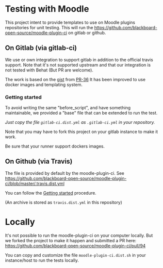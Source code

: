 # Testing with Moodle
This project intent to provide templates to use on Moodle plugins repositories for unit testing.
This will run the <https://github.com/blackboard-open-source/moodle-plugin-ci> on gitlab or github.


## On Gitlab (via gitlab-ci)
We use or own integration to support gitlab in addition to the official travis support.
Note that it's not supported upstream and that our integration is not tested with Behat (But PR are welcome).

The work is based on the [gist](https://gist.github.com/Dagefoerde/b8ebf54438b8a77ee4ea73f552fc0a01) from [PR-36](https://github.com/blackboard-open-source/moodle-plugin-ci/pull/36)
It has been improved to use docker images and templating system.

### Getting started
To avoid writing the same "before_script", and have something maintainable, we provided a "base" file that can be extended to run the test.

*Just copy the file `gitlab-ci.dist.yml` as `.gitlab-ci.yml` in your repository.*

Note that you may have to fork this project on your gitlab instance to make it work. 

Be sure that your runner support dockers images.

## On Github (via Travis)
The file is provided by default by the moodle-plugin-ci. See <https://github.com/blackboard-open-source/moodle-plugin-ci/blob/master/.travis.dist.yml>

You can follow the [Getting started](https://blackboard-open-source.github.io/moodle-plugin-ci/#getting-started) procedure.

(An archive is stored as `travis.dist.yml` in this repository)

# Locally
It's not possible to run the moodle-plugin-ci on your computer locally.
But we forked the project to make it happen and submitted a PR here: <https://github.com/blackboard-open-source/moodle-plugin-ci/pull/94>

You can copy and customize the file `moodle-plugin-ci.dist.sh` in your instance/host to run the tests locally.

